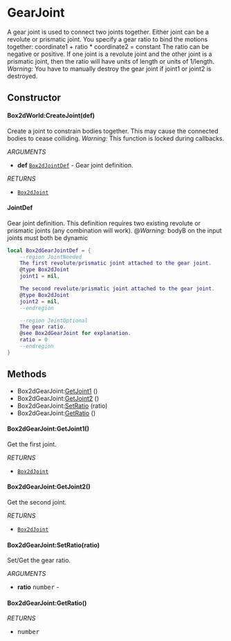 # GearJoint
A gear joint is used to connect two joints together. Either joint
can be a revolute or prismatic joint. You specify a gear ratio
to bind the motions together:
coordinate1 + ratio * coordinate2 = constant
The ratio can be negative or positive. If one joint is a revolute joint
and the other joint is a prismatic joint, then the ratio will have units
of length or units of 1/length.
_Warning:_ You have to manually destroy the gear joint if joint1 or joint2
is destroyed.

## Constructor

#### Box2dWorld:CreateJoint(def)
Create a joint to constrain bodies together.
This may cause the connected bodies to cease colliding.
_Warning:_ This function is locked during callbacks.

_ARGUMENTS_
* __def__ [`Box2dJointDef`](doc/Joint.md) - Gear joint definition.

_RETURNS_
* [`Box2dJoint`](doc/Joint.md)

#### JointDef
Gear joint definition. This definition requires two existing
revolute or prismatic joints (any combination will work).
@_Warning:_ bodyB on the input joints must both be dynamic

```lua
local Box2dGearJointDef = {
    --region JointNeeded
    The first revolute/prismatic joint attached to the gear joint.
    @type Box2dJoint
    joint1 = nil,

    The second revolute/prismatic joint attached to the gear joint.
    @type Box2dJoint
    joint2 = nil,
    --endregion

    --region JointOptional
    The gear ratio.
    @see Box2dGearJoint for explanation.
    ratio = 0
    --endregion
}
```

## Methods

* Box2dGearJoint:[GetJoint1](#box2dgearjointgetjoint1) ()
* Box2dGearJoint:[GetJoint2](#box2dgearjointgetjoint2) ()
* Box2dGearJoint:[SetRatio](#box2dgearjointsetratioratio) (ratio)
* Box2dGearJoint:[GetRatio](#box2dgearjointgetratio) ()

#### Box2dGearJoint:GetJoint1()
Get the first joint.

_RETURNS_
* [`Box2dJoint`](doc/Joint.md)

#### Box2dGearJoint:GetJoint2()
Get the second joint.

_RETURNS_
* [`Box2dJoint`](doc/Joint.md)

#### Box2dGearJoint:SetRatio(ratio)
Set/Get the gear ratio.

_ARGUMENTS_
* __ratio__ <kbd>number</kbd> -

#### Box2dGearJoint:GetRatio()

_RETURNS_
* <kbd>number</kbd>
